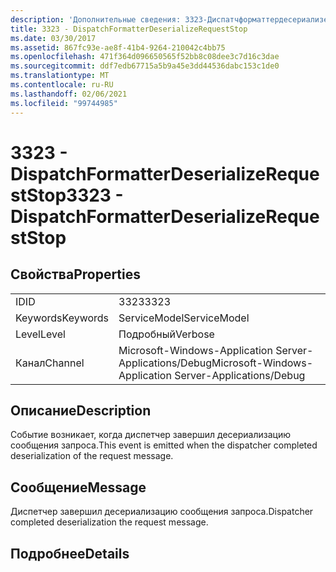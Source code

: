 ```yaml
---
description: 'Дополнительные сведения: 3323-Диспатчформаттердесериализерекуестстоп'
title: 3323 - DispatchFormatterDeserializeRequestStop
ms.date: 03/30/2017
ms.assetid: 867fc93e-ae8f-41b4-9264-210042c4bb75
ms.openlocfilehash: 471f364d096650565f52bb8c08dee3c7d16c3dae
ms.sourcegitcommit: ddf7edb67715a5b9a45e3dd44536dabc153c1de0
ms.translationtype: MT
ms.contentlocale: ru-RU
ms.lasthandoff: 02/06/2021
ms.locfileid: "99744985"
---
```

# <a name="3323---dispatchformatterdeserializerequeststop"></a><span data-ttu-id="88cbe-103">3323 - DispatchFormatterDeserializeRequestStop</span><span class="sxs-lookup"><span data-stu-id="88cbe-103">3323 - DispatchFormatterDeserializeRequestStop</span></span>

## <a name="properties"></a><span data-ttu-id="88cbe-104">Свойства</span><span class="sxs-lookup"><span data-stu-id="88cbe-104">Properties</span></span>  
  
|||  
|-|-|  
|<span data-ttu-id="88cbe-105">ID</span><span class="sxs-lookup"><span data-stu-id="88cbe-105">ID</span></span>|<span data-ttu-id="88cbe-106">3323</span><span class="sxs-lookup"><span data-stu-id="88cbe-106">3323</span></span>|  
|<span data-ttu-id="88cbe-107">Keywords</span><span class="sxs-lookup"><span data-stu-id="88cbe-107">Keywords</span></span>|<span data-ttu-id="88cbe-108">ServiceModel</span><span class="sxs-lookup"><span data-stu-id="88cbe-108">ServiceModel</span></span>|  
|<span data-ttu-id="88cbe-109">Level</span><span class="sxs-lookup"><span data-stu-id="88cbe-109">Level</span></span>|<span data-ttu-id="88cbe-110">Подробный</span><span class="sxs-lookup"><span data-stu-id="88cbe-110">Verbose</span></span>|  
|<span data-ttu-id="88cbe-111">Канал</span><span class="sxs-lookup"><span data-stu-id="88cbe-111">Channel</span></span>|<span data-ttu-id="88cbe-112">Microsoft-Windows-Application Server-Applications/Debug</span><span class="sxs-lookup"><span data-stu-id="88cbe-112">Microsoft-Windows-Application Server-Applications/Debug</span></span>|  
  
## <a name="description"></a><span data-ttu-id="88cbe-113">Описание</span><span class="sxs-lookup"><span data-stu-id="88cbe-113">Description</span></span>  

 <span data-ttu-id="88cbe-114">Событие возникает, когда диспетчер завершил десериализацию сообщения запроса.</span><span class="sxs-lookup"><span data-stu-id="88cbe-114">This event is emitted when the dispatcher completed deserialization of the request message.</span></span>  
  
## <a name="message"></a><span data-ttu-id="88cbe-115">Сообщение</span><span class="sxs-lookup"><span data-stu-id="88cbe-115">Message</span></span>  

 <span data-ttu-id="88cbe-116">Диспетчер завершил десериализацию сообщения запроса.</span><span class="sxs-lookup"><span data-stu-id="88cbe-116">Dispatcher completed deserialization the request message.</span></span>  
  
## <a name="details"></a><span data-ttu-id="88cbe-117">Подробнее</span><span class="sxs-lookup"><span data-stu-id="88cbe-117">Details</span></span>
